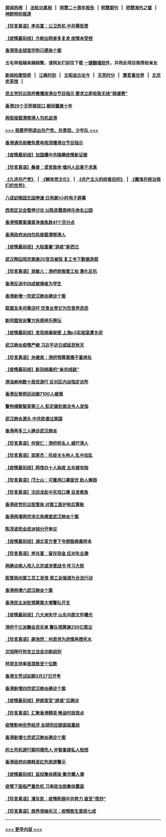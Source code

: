#### [禁闻热榜](热点新闻.md?=0)  &nbsp;&nbsp;|&nbsp;&nbsp; [法轮功真相](https://github.com/gfw-breaker/truth/blob/master/README.md?=0) &nbsp;&nbsp;|&nbsp;&nbsp; [明慧二十周年报告](https://github.com/gfw-breaker/mh-reports/blob/master/README.md?=0) &nbsp;&nbsp;|&nbsp;&nbsp;[明慧期刊](https://github.com/gfw-breaker/mh-qikan) &nbsp;&nbsp;|&nbsp;&nbsp; [明慧海外之窗](https://github.com/gfw-breaker/mh-news/blob/master/README.md?=0) &nbsp;&nbsp;|&nbsp;&nbsp; [神韵特别报道](https://github.com/gfw-breaker/mh-news/blob/master/shenyun.md?=0)
#### [【珍言真语】李兆富：公卫危机 中共需担责](../pages/nsc415/n11920422.md?t=03070531) 
#### [【疫情最前线】方舱出院者多复发 疫情未受控](../pages/nsc415/n11918637.md?t=03070531) 
#### [香港现全球首宗狗只感染个案](../pages/nsc415/n11918710.md?t=03070531) 
#### 五毛举报越来越频繁，请网友们前往下载 [一键翻墙软件](https://github.com/gfw-breaker/ssr-accounts)，并将此项目推荐给亲友
#### [新闻拍案惊奇](https://github.com/gfw-breaker/banned-news/blob/master/pages/link4.md) &nbsp;&nbsp;|&nbsp;&nbsp; [江峰时刻](https://github.com/gfw-breaker/banned-news/blob/master/pages/link4.md) &nbsp;&nbsp;|&nbsp;&nbsp; [文昭谈古论今](https://github.com/gfw-breaker/banned-news/blob/master/pages/link4.md) &nbsp;&nbsp;|&nbsp;&nbsp; [天亮时分](https://github.com/gfw-breaker/banned-news/blob/master/pages/link4.md) &nbsp;&nbsp;|&nbsp;&nbsp; [萧茗看世界](https://github.com/gfw-breaker/banned-news/blob/master/pages/link4.md) &nbsp;&nbsp;|&nbsp;&nbsp; [北京老茶馆](https://github.com/gfw-breaker/banned-news/blob/master/pages/link4.md) &nbsp;&nbsp;|&nbsp;&nbsp; 
#### [民主党抗议政府撤播放港台节目指示 要求立即收取无线“频谱费”](../pages/nsc415/n11918681.md?t=03070531) 
#### [香港29个天桥接驳口 被闲置逾十年](../pages/nsc415/n11918654.md?t=03070531) 
#### [两班接载滞鄂港人包机返港](../pages/nsc415/n11915855.md?t=03070531) 
#### [>>> 我要声明退出共产党、共青团、少年队 <<<](https://github.com/begood0513/goodnews/blob/master/quit/letter.md) 
#### [香港通讯局撤免费电视须播港台节目指示](../pages/nsc415/n11915831.md?t=03070531) 
#### [【疫情最前线】加国爆中共隐瞒疫情新证据](../pages/nsc415/n11915482.md?t=03070531) 
#### [【珍言真语】桑普：谎言致命 墙内人应勇于求真](../pages/nsc415/n11915169.md?t=03070531) 
#### [《九评共产党》](https://github.com/begood0513/9ping.md/blob/master/README.md) &nbsp;|&nbsp; [《解体党文化》](../../../../jtdwh.md/blob/master/README.md)  &nbsp;|&nbsp; [《共产主义的终极目的》](../../../../gczydzjmd.md/blob/master/README.md) &nbsp;|&nbsp; [《魔鬼在统治我们的世界》](../../../../mgztzwmdsj.md/blob/master/README.md) 
#### [八成幼稚园生因停课 日用逾1小时电子屏幕](../pages/nsc415/n11913263.md?t=03070531) 
#### [西贡区议会暂停讨论 以陈彦霖周梓乐命名公园](../pages/nsc415/n11913248.md?t=03070531) 
#### [香港预算案满意净值急跌41个百分点](../pages/nsc415/n11913236.md?t=03070531) 
#### [香港政府派四包机接载滞鄂港人](../pages/nsc415/n11913211.md?t=03070531) 
#### [【疫情最前线】大陆富豪“逃疫”新西兰](../pages/nsc415/n11913160.md?t=03070531) 
#### [武汉释囚闯京案逾20官员被惩 复工令下数据造假](../pages/nsc415/n11912743.md?t=03070531) 
#### [【珍言真语】吴敏儿：港府欲毁罢工权 激化反抗](../pages/nsc415/n11912457.md?t=03070531) 
#### [香港反送中四成被捕者为学生](../pages/nsc415/n11910730.md?t=03070531) 
#### [香港新增一宗武汉肺炎确诊个案](../pages/nsc415/n11910724.md?t=03070531) 
#### [联盟及多间黄店吁 饮食业登记为饮食界选民](../pages/nsc415/n11910718.md?t=03070531) 
#### [新同盟投诉警方拆周梓乐祭坛](../pages/nsc415/n11910707.md?t=03070531) 
#### [【疫情最前线】发现病毒秘密 上海p3实验室遭关闭](../pages/nsc415/n11910640.md?t=03070531) 
#### [武汉肺炎疫情严峻 习近平访日或延至秋天](../pages/nsc415/n11910570.md?t=03070531) 
#### [【珍言真语】佘继泉：港府预算案搔不着痒处](../pages/nsc415/n11910011.md?t=03070531) 
#### [【疫情最前线】新冠病毒的“亲共线路”](../pages/nsc415/n11907734.md?t=03070531) 
#### [港油麻地数十居民游行 反对区内设指定诊所](../pages/nsc415/n11907900.md?t=03070531) 
#### [香港反修例运动逾7100人被捕](../pages/nsc415/n11907922.md?t=03070531) 
#### [警拘捕黎智英等三人 彭定康批做法令人发指](../pages/nsc415/n11907905.md?t=03070531) 
#### [武汉肺炎源头 中共欲诿过美国](../pages/nsc415/n11907665.md?t=03070531) 
#### [香港再多三人确诊武汉肺炎](../pages/nsc415/n11907846.md?t=03070531) 
#### [【珍言真语】何俊仁：港府抓名人 威吓港人](../pages/nsc415/n11907561.md?t=03070531) 
#### [【珍言真语】梁家杰：抗疫关头拘人 乱中加乱](../pages/nsc415/n11907444.md?t=03070531) 
#### [【疫情最前线】网信办十人染疫 五毛被攻陷](../pages/nsc415/n11903757.md?t=03070531) 
#### [【珍言真语】邝士山：可重用口罩面世 助人解困](../pages/nsc415/n11903875.md?t=03070531) 
#### [【珍言真语】沈运龙赴中东找口罩 自发救急](../pages/nsc415/n11903291.md?t=03070531) 
#### [香港政党抗议医管局 对罢工医护秋后算账](../pages/nsc415/n11901746.md?t=03070531) 
#### [香港再增两宗涉北角佛堂武汉肺炎个案](../pages/nsc415/n11901737.md?t=03070531) 
#### [陈茂波拒全民派钱分开审议](../pages/nsc415/n11901672.md?t=03070531) 
#### [【疫情最前线】湖北官方曾下令销毁病毒样本](../pages/nsc415/n11901518.md?t=03070531) 
#### [【珍言真语】李兆富：留存现金 应对失业潮](../pages/nsc415/n11901448.md?t=03070531) 
#### [两确诊病人闯入北京或涉栗战书 传习大怒](../pages/nsc415/n11901180.md?t=03070531) 
#### [医管局向罢工员工发信 港工会强调为合法行动](../pages/nsc415/n11898870.md?t=03070531) 
#### [香港再增六武汉肺炎个案](../pages/nsc415/n11898843.md?t=03070531) 
#### [香港民主派批预算案大增警队开支](../pages/nsc415/n11898813.md?t=03070531) 
#### [【疫情最前线】六大洲失守 山东内部文件曝光](../pages/nsc415/n11898455.md?t=03070531) 
#### [港府千亿派糖全民买单 警队预算逾250亿惹议](../pages/nsc415/n11898608.md?t=03070531) 
#### [【珍言真语】薛浩然：何君尧为选情再搅死水](../pages/nsc415/n11898269.md?t=03070531) 
#### [沈旭晖吁抢攻立法会功能组别](../pages/nsc415/n11896084.md?t=03070531) 
#### [林郑支持率首度跌至个位数](../pages/nsc415/n11896058.md?t=03070531) 
#### [香港文凭试如期3月27日开考](../pages/nsc415/n11896055.md?t=03070531) 
#### [香港新增四宗武汉肺炎确诊个案](../pages/nsc415/n11896040.md?t=03070531) 
#### [【疫情最前线】伊朗高官“辟谣”后确诊](../pages/nsc415/n11895902.md?t=03070531) 
#### [【珍言真语】汇聚香港精英 畅谈时政观点](../pages/nsc415/n11895733.md?t=03070531) 
#### [疫情影响世界经济 全球供应链面临重组](../pages/nsc415/n11895634.md?t=03070531) 
#### [香港新增七宗武汉肺炎确诊个案](../pages/nsc415/n11893498.md?t=03070531) 
#### [的士司机游行期间撞伤人 许智峯提私人检控](../pages/nsc415/n11893483.md?t=03070531) 
#### [香港政府向南韩发红色旅游警示](../pages/nsc415/n11893398.md?t=03070531) 
#### [【疫情最前线】监狱集体感染 集市爆人潮](../pages/nsc415/n11893181.md?t=03070531) 
#### [疫情下面临严重危机  习率政治局集体露面](../pages/nsc415/n11893305.md?t=03070531) 
#### [【珍言真语】潘东凯：疫情削弱中共势力 直至“揽炒”](../pages/nsc415/n11892866.md?t=03070531) 
#### [【珍言真语】商界领袖毛汉：疫情致生意损七成](../pages/nsc415/n11890348.md?t=03070531) 

----
#### [ >>> 更早内容 <<< ](../indexes/nsc415-earlier.md)
